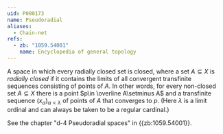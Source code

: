 ```yaml
---
uid: P000173
name: Pseudoradial
aliases:
  - Chain-net
refs:
  - zb: "1059.54001"
    name: Encyclopedia of general topology
---
```


A space in which every radially closed set is closed, where a set $A\subseteq X$ is *radially closed* if it contains the limits of all convergent transfinite sequences consisting of points of $A$.  In other words, for every non-closed set $A\subseteq X$ there is a point $p\in \overline A\setminus A$ and a transfinite sequence $(x_\alpha)_{\alpha<\lambda}$ of points of $A$ that converges to $p$.  (Here $\lambda$ is a limit ordinal and can always be taken to be a regular cardinal.)

See the chapter "d-4 Pseudoradial spaces" in {{zb:1059.54001}}.
